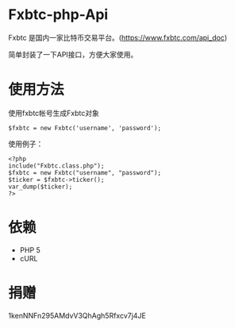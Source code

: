 Fxbtc-php-Api
=============
Fxbtc 是国内一家比特币交易平台。(https://www.fxbtc.com/api_doc)

简单封装了一下API接口，方便大家使用。


使用方法
=============
使用fxbtc帐号生成Fxbtc对象

    $fxbtc = new Fxbtc('username', 'password');
    
使用例子：

    <?php
    include("Fxbtc.class.php");
    $fxbtc = new Fxbtc("username", "password");
    $ticker = $fxbtc->ticker(); 
    var_dump($ticker);
    ?>

依赖
=============
* PHP 5
* cURL 

捐赠
=============
1kenNNFn295AMdvV3QhAgh5Rfxcv7j4JE
